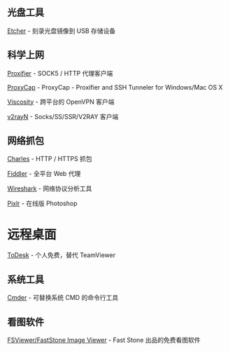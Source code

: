 ## 光盘工具
[Etcher](https://etcher.io/) - 刻录光盘镜像到 USB 存储设备

## 科学上网
[Proxifier](https://www.proxifier.com/) - SOCK5 / HTTP 代理客户端

[ProxyCap](www.proxycap.com/) - ProxyCap - Proxifier and SSH Tunneler for Windows/Mac OS X

[Viscosity](https://www.sparklabs.com/viscosity/) - 跨平台的 OpenVPN 客户端

[v2rayN](https://github.com/2dust/v2rayN) - Socks/SS/SSR/V2RAY 客户端

## 网络抓包
[Charles](https://www.charlesproxy.com/) - HTTP / HTTPS 抓包

[Fiddler](http://www.telerik.com/fiddler) - 全平台 Web 代理

[Wireshark](https://www.wireshark.org/) - 网络协议分析工具

[Pixlr](https://pixlr.com/editor/) - 在线版 Photoshop

# 远程桌面

[ToDesk](https://www.todesk.com/) - 个人免费，替代 TeamViewer

## 系统工具

[Cmder](https://cmder.net/) - 可替换系统 CMD 的命令行工具

## 看图软件
[FSViewer/FastStone Image Viewer](https://www.faststone.org/FSViewerDetail.htm) - Fast Stone 出品的免费看图软件